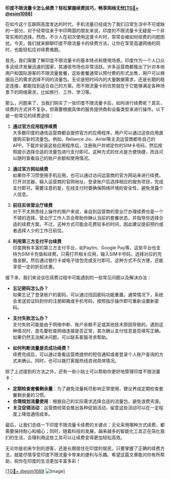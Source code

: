 **印度不限流量卡怎么续费？轻松掌握续费技巧，畅享网络无忧[[TG💪+ @esim1088](https://t.me/s/esim1088)]**

在如今这个互联网高度发达的时代，手机流量已经成为了我们日常生活中不可或缺的一部分。对于经常往来于中印两国的朋友来说，印度的不限流量卡无疑是一个非常实用的选择。然而，不少人在初次使用这类卡片时，常常会被如何续费的问题困扰。今天，我们就来聊聊印度不限流量卡的续费方法，让你在享受高速网络的同时，也能轻松应对续费难题。

首先，我们需要了解印度不限流量卡的基本特点和使用场景。印度作为一个人口众多且经济发展迅速的国家，其通信市场也非常活跃。许多运营商都推出了针对本地用户和国际游客的不限流量套餐，这些套餐通常以预付费的形式出售，用户可以根据自己的需求选择不同的流量包。无论是短时间内的大量数据需求，还是长期的稳定连接，都能找到适合自己的方案。而不限流量卡的优势就在于它能够满足各种场景下的网络需求，比如旅行、工作、学习等。

那么，问题来了，当我们购买了一张印度不限流量卡后，如何进行续费呢？其实，续费的方式并不复杂，但需要根据具体的服务提供商和设备类型来进行操作。以下是一些常见的续费途径：

1. **通过官方应用程序续费**  
   大多数印度的通信运营商都会提供官方的应用程序，用户可以通过这些应用直接购买新的流量包。例如，Reliance Jio、Airtel等主流运营商都有自己的APP。下载并安装这些应用程序后，注册账户并绑定你的SIM卡号码，然后按照提示选择合适的流量包进行支付即可。这种方式的优点是方便快捷，而且可以随时查看自己的账户余额和使用情况。

2. **通过官方网站续费**  
   如果你不习惯使用手机应用，也可以通过访问运营商的官方网站来进行续费。打开浏览器，输入运营商的官网地址，登录账户后选择相应的服务项目，完成支付即可。需要注意的是，在线支付时要确保网络环境的安全性，避免泄露个人信息。

3. **前往实体营业厅续费**  
   对于不太熟悉线上操作的用户来说，亲自到运营商的营业厅办理续费也是一个不错的选择。营业厅工作人员会帮助你确认当前的套餐状态，并指导你选择合适的续费方案。不过，这种方式可能会花费较多的时间，因此建议提前预约或者选择人少的工作日前往。

4. **利用第三方支付平台续费**  
   印度拥有丰富的第三方支付平台，如Paytm、Google Pay等，这些平台也支持为SIM卡充值和续费。只需打开相关应用，输入SIM卡号码，选择对应的充值金额，然后通过银行卡或电子钱包完成支付即可。这种方式不仅方便，还能享受一定的折扣优惠。

接下来，我们来谈谈在续费过程中可能遇到的一些常见问题以及解决办法：

- **忘记密码怎么办？**  
  如果忘记了登录账户的密码，可以通过找回密码功能重置。通常情况下，系统会发送验证码到你的注册邮箱或手机号码，按照指示操作即可重新设置新密码。

- **支付失败怎么办？**  
  支付失败可能是由于网络中断、账户余额不足或其他技术原因导致的。遇到这种情况时，首先要检查网络连接是否正常，其次确认支付信息是否填写正确。如果仍然无法解决问题，可以联系客服寻求帮助。

- **如何判断流量是否成功续费？**  
  续费完成后，可以通过查看运营商提供的短信通知或者登录个人账户查询的方式来确认。同时，也可以拨打客服热线咨询具体情况。

除了上述提到的方法之外，还有一些小贴士可以帮助你更好地管理印度不限流量卡：

- **定期检查套餐剩余量**：为了避免流量耗尽影响正常使用，建议养成定期检查套餐剩余量的习惯。
- **合理规划流量使用**：根据自己的实际需求选择合适的流量包，避免浪费资源。
- **关注促销活动**：运营商经常会推出各种促销活动，留意这些活动可以在一定程度上降低通信成本。

最后，让我们总结一下印度不限流量卡续费的关键点：无论采用哪种方式续费，都需要保持耐心和细心；同时，随着科技的发展，越来越多的智能化工具正在简化我们的生活，合理利用这些工具可以让续费变得更加轻松高效。

无论你是初来乍到的游客，还是长期居住在印度的居民，只要掌握了正确的续费方法，就能尽情享受印度不限流量卡带来的便利与乐趣。希望这篇文章能对你有所帮助，祝你在印度的生活更加丰富多彩！

[[TG💪+ @esim1088](https://t.me/s/esim1088) ![Image](https://i.postimg.cc/4NQfJmqS/Snipaste-2025-05-13-00-14-12.png)]